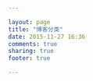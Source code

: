 ```yaml
---

layout: page
title: "博客分类"
date: 2015-11-27 16:36
comments: true
sharing: true
footer: true

---
```

